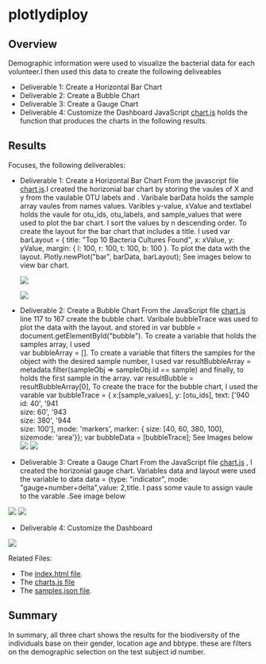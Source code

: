 # plotlydiploy

## Overview
Demographic information were used to visualize the bacterial data for each volunteer.I then used this data to create the following deliveables
- Deliverable 1: Create a Horizontal Bar Chart
- Deliverable 2: Create a Bubble Chart
- Deliverable 3: Create a Gauge Chart
- Deliverable 4: Customize the Dashboard
 JavaScript [chart.js](https://github.com/JaredTMurray/plotlydiploy/blob/main/chart.js) holds the function that produces the charts in the following results. 

## Results
Focuses, the following deliverables:

-	Deliverable 1: Create a Horizontal Bar Chart
  From the javascript file [chart.js](https://github.com/JaredTMurray/plotlydiploy/blob/main/chart.js).I created the horizonial bar chart by storing the vaules of X and y from the vaulable OTU labels and . Varibale barData holds the sample array vaules from names values. Varibles y-value, xValue and textlabel holds the vaule for otu_ids, otu_labels, and sample_values that were used to plot the bar chart. I sort the values by n descending order. To create the layout for the bar chart that includes a title. I used var barLayout = {
      title: "Top 10 Bacteria Cultures Found",
      x: xValue,
      y: yValue,
      margin: {
        l: 100,
        r: 100,
        t: 100,
        b: 100
      }. To plot the data with the layout. 
    Plotly.newPlot("bar", barData, barLayout);   See images below to view bar chart.
     
      ![](https://github.com/JaredTMurray/plotlydiploy/blob/main/Del-1.png)
      
      ![](https://github.com/JaredTMurray/plotlydiploy/blob/main/Bar.png)

-	Deliverable 2: Create a Bubble Chart
 From the JavaScript file [chart.js](https://github.com/JaredTMurray/plotlydiploy/blob/main/chart.js) line 117 to 167 create the bubble chart. Varibale bubbleTrace was used to plot the data with the layout.  and stored in var bubble = document.getElementById("bubble"). To create a variable that holds the samples array, I used  
      var bubbleArray = []. To create a variable that filters the samples for the object with the desired sample number, I used var resultBubbleArray = metadata.filter(sampleObj => sampleObj.id == sample) and finally, to holds the first sample in the array.
    var resultBubble = resultBubbleArray[0], To create the trace for the bubble chart, I used the varable  var bubbleTrace = { x:[sample_values], y: [otu_ids],
      text: ['940<br>id: 40', '941<br>size: 60', '943<br>size: 380', '944<br>size: 100'], mode: 'markers',  marker: { size: [40, 60,  380, 100], sizemode: 'area'}};
    var bubbleData = [bubbleTrace];
  See Images below 
![](https://github.com/JaredTMurray/plotlydiploy/blob/main/del2.png)
![](https://github.com/JaredTMurray/plotlydiploy/blob/main/bubble.png)

-	Deliverable 3: Create a Gauge Chart
 From the JavaScript file [chart.js](https://github.com/JaredTMurray/plotlydiploy/blob/main/chart.js) , I   created the horizonial gauge chart. Variables data  and layout were used the variable to data  data = {type: "indicator", mode: "gauge+number+delta",value: 2,title. I  pass some vaule to assign vaule to the varable .See image below
 
![](https://github.com/JaredTMurray/plotlydiploy/blob/main/del3.png)
![](https://github.com/JaredTMurray/plotlydiploy/blob/main/button.png)

-	Deliverable 4: Customize the Dashboard

 ![](https://github.com/JaredTMurray/plotlydiploy/blob/main/dashboard.png)


Related Files:

-	The [index.html file](https://github.com/JaredTMurray/plotlydiploy/blob/main/index.html).
-	The [charts.js file](https://github.com/JaredTMurray/plotlydiploy/blob/main/chart.js)
-	The [samples.json file](https://github.com/JaredTMurray/plotlydiploy/blob/main/samples.json).

## Summary
In summary, all three chart shows the results for the biodiversity of the individuals base on their gender, location age and bbtype. these are filters on the demographic selection on the test subject id number.

